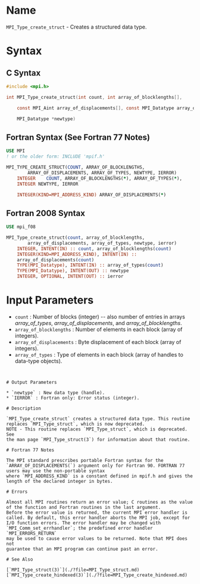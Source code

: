 # Name

`MPI_Type_create_struct` - Creates a structured data type.

# Syntax

## C Syntax

```c
#include <mpi.h>

int MPI_Type_create_struct(int count, int array_of_blocklengths[],

    const MPI_Aint array_of_displacements[], const MPI_Datatype array_of_types[],

    MPI_Datatype *newtype)
```

## Fortran Syntax (See Fortran 77 Notes)

```fortran
USE MPI
! or the older form: INCLUDE 'mpif.h'

MPI_TYPE_CREATE_STRUCT(COUNT, ARRAY_OF_BLOCKLENGTHS,
        ARRAY_OF_DISPLACEMENTS, ARRAY_OF_TYPES, NEWTYPE, IERROR)
    INTEGER    COUNT, ARRAY_OF_BLOCKLENGTHS(*), ARRAY_OF_TYPES(*),
    INTEGER NEWTYPE, IERROR 

    INTEGER(KIND=MPI_ADDRESS_KIND) ARRAY_OF_DISPLACEMENTS(*)
```

## Fortran 2008 Syntax

```fortran
USE mpi_f08

MPI_Type_create_struct(count, array_of_blocklengths,
        array_of_displacements, array_of_types, newtype, ierror)
    INTEGER, INTENT(IN) :: count, array_of_blocklengths(count)
    INTEGER(KIND=MPI_ADDRESS_KIND), INTENT(IN) ::
    array_of_displacements(count)
    TYPE(MPI_Datatype), INTENT(IN) :: array_of_types(count)
    TYPE(MPI_Datatype), INTENT(OUT) :: newtype
    INTEGER, OPTIONAL, INTENT(OUT) :: ierror
```


# Input Parameters

* `count` : Number of blocks (integer) -- also number of entries in arrays
*array_of_types*, *array_of_displacements*, and
*array_of_blocklengths*.
* `array_of_blocklengths` : Number of elements in each block (array of integers).
* `array_of_displacements` : Byte displacement of each block (array of integers).
* `array_of_types` : Type of elements in each block (array of handles to data-type
objects).
```


# Output Parameters

* `newtype` : New data type (handle).
* `IERROR` : Fortran only: Error status (integer).

# Description

`MPI_Type_create_struct` creates a structured data type. This routine
replaces `MPI_Type_struct`, which is now deprecated.
NOTE - This routine replaces `MPI_Type_struct`, which is deprecated. See
the man page `MPI_Type_struct(3`) for information about that routine.

# Fortran 77 Notes

The MPI standard prescribes portable Fortran syntax for the
`ARRAY_OF_DISPLACEMENTS(`) argument only for Fortran 90. FORTRAN 77
users may use the non-portable syntax
where `MPI_ADDRESS_KIND` is a constant defined in mpif.h and gives the
length of the declared integer in bytes.

# Errors

Almost all MPI routines return an error value; C routines as the value
of the function and Fortran routines in the last argument.
Before the error value is returned, the current MPI error handler is
called. By default, this error handler aborts the MPI job, except for
I/O function errors. The error handler may be changed with
`MPI_Comm_set_errhandler`; the predefined error handler `MPI_ERRORS_RETURN`
may be used to cause error values to be returned. Note that MPI does not
guarantee that an MPI program can continue past an error.

# See Also

[`MPI_Type_struct(3)`](./?file=MPI_Type_struct.md)
[`MPI_Type_create_hindexed(3)`](./?file=MPI_Type_create_hindexed.md)
